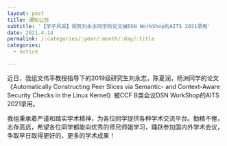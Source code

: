 ```yaml
---
layout: post
title: 通知公告
subtitle: '【学子风采】祝贺刘永志同学的论文被DSN WorkShop的AITS 2021录用'
date: 2021.4.14
permalink: /:categories/:year/:month/:day/:title
categories:
  - notice

---
```


近日，我组文伟平教授指导下的2019级研究生刘永志，陈夏润，杨洲同学的论文《Automatically Constructing Peer Slices via Semantic- and Context-Aware Security Checks in the Linux Kernel》被CCF B类会议DSN WorkShop的AITS 2021录用。

我组秉承着严谨和踏实学术精神，为各位同学提供各种学术交流平台。勤精不倦，志存高远，希望各位同学都能向优秀的师兄师姐学习，踊跃参加国内外学术会议，争取早日取得更好的，更多的学术成果！
